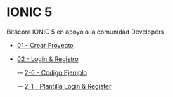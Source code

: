 # IONIC 5

Bitácora IONIC 5 en apoyo a la comunidad Developers.


- [01 - Crear Proyecto](https://github.com/fabianmelomaciel/IONIC-5/blob/main/01-Crear%20Proyecto/documento.md)

- [02 - Login & Registro](https://github.com/fabianmelomaciel/IONIC-5/tree/main/02-Login%20%26%20Register)

    -- [2-0 - Codigo Ejemplo](https://github.com/fabianmelomaciel/IONIC-5/tree/main/02-Login%20%26%20Register/2-0-Ejemplo%20Login%20%26%20Register)

    -- [2-1 - Plantilla Login & Register](https://github.com/fabianmelomaciel/IONIC-5/blob/main/02-Login%20%26%20Register/2-1-Plantillas%20Login%20%26%20Register/documento.md)




